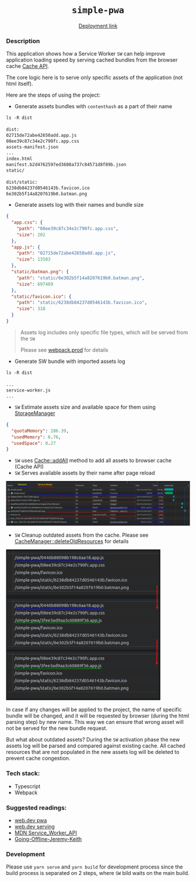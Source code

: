 <div align="center">
  <h1><code>simple-pwa</code></h1>

  <a href="https://simple-pwa-tawny.vercel.app/">Deployment link</a>
</div>

### Description
This application shows how a Service Worker `SW` can help improve application loading speed by serving cached bundles from the browser cache [Cache API](https://developer.mozilla.org/en-US/docs/Web/API/Cache).

The core logic here is to serve only specific assets of the application (not html itself).

Here are the steps of using the project:
- Generate assets bundles with `contenthash` as a part of their name
```
ls -R dist

dist:
02715de72abe42650add.app.js
08ee39c87c34e2c790fc.app.css
assets-manifest.json
...
index.html
manifest.b2d4762597ed3608a737c84571d8f89b.json
static/

dist/static:
6238db84237d0546143b.favicon.ico  
6e302b5f14a8207619b0.batman.png

```
- Generate assets log with their names and bundle size
```json
{
  "app.css": {
    "path": "08ee39c87c34e2c790fc.app.css",
    "size": 202
  },
  "app.js": {
    "path": "02715de72abe42650add.app.js",
    "size": 13503
  },
  "static/batman.png": {
    "path": "static/6e302b5f14a8207619b0.batman.png",
    "size": 697469
  },
  "static/favicon.ico": {
    "path": "static/6238db84237d0546143b.favicon.ico",
    "size": 318
  }
}
```
> Assets log includes only specific file types, which will be served from the `SW`
> 
> Please see [webpack.prod](configs/webpack.prod.config.js) for details

- Generate SW bundle with imported assets log
```
ls -R dist

...
service-worker.js
...
```
- `SW` Estimate assets size and available space for them using [StorageManager](https://developer.mozilla.org/en-US/docs/Web/API/StorageManager)
```json
{
  "quotaMemory": 286.39,
  "usedMemory": 0.76,
  "usedSpace": 0.27 
}
```
- `SW` uses [Cache::addAll](https://developer.mozilla.org/en-US/docs/Web/API/Cache/addAll) method to add all assets to browser cache (Cache API)
- `SW` Serves available assets by their name after page reload

![img.png](docs/image/network-diagram.png)


- `SW` Cleanup outdated assets from the cache. Please see [CacheManager::deleteOldResources](src/service-workers/managers/cache-manager.ts) for details

![img.png](docs/image/assets-change.png)

In case if any changes will be applied to the project, the name of specific bundle will be changed, and it will be requested by browser (during the html parsing step) by new name.
This way we can ensure that wrong asset will not be served for the new bundle request.

But what about outdated assets?
During the `SW` activation phase the new assets log will be parsed and compared against existing cache. 
All cached resources that are not populated in the new assets log will be deleted to prevent cache congestion.

### Tech stack:
- Typescript
- Webpack

### Suggested readings:
- [web.dev pwa](https://web.dev/learn/pwa/)
- [web.dev serving](https://web.dev/learn/pwa/serving/)
- [MDN Service_Worker_API](https://developer.mozilla.org/en-US/docs/Web/API/Service_Worker_API)
- [Going-Offline-Jeremy-Keith](https://www.amazon.com/Going-Offline-Jeremy-Keith/dp/1937557650)

### Development

Please use `yarn serve` and `yarn build` for development process since the build process is separated on 2 steps, where `SW` bild waits on the main build.
